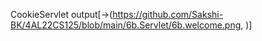 CookieServlet output[->(https://github.com/Sakshi-BK/4AL22CS125/blob/main/6b.Servlet/6b.welcome.png, )]
